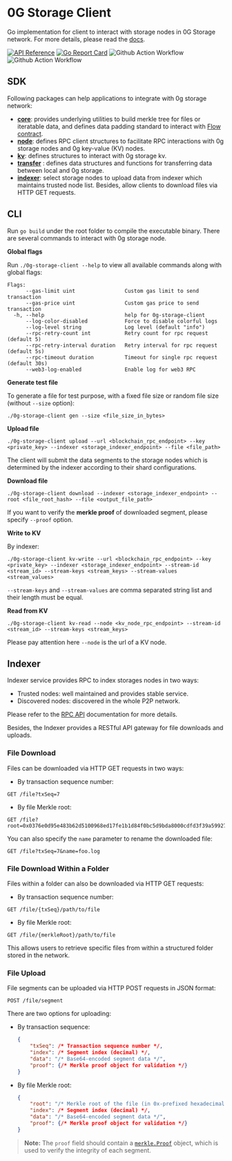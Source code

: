# 0G Storage Client

Go implementation for client to interact with storage nodes in 0G Storage network. For more details, please read the [docs](https://docs.0g.ai/0g-doc/docs).

[![API Reference](https://pkg.go.dev/badge/github.com/0glabs/0g-storage-client)](https://pkg.go.dev/github.com/0glabs/0g-storage-client)
[![Go Report Card](https://goreportcard.com/badge/github.com/0glabs/0g-storage-client)](https://goreportcard.com/report/github.com/0glabs/0g-storage-client)
![Github Action Workflow](https://github.com/0glabs/0g-storage-client/actions/workflows/go.yml/badge.svg)
![Github Action Workflow](https://github.com/0glabs/0g-storage-client/actions/workflows/tests.yml/badge.svg)

## SDK

Following packages can help applications to integrate with 0g storage network:

- **[core](core)**: provides underlying utilities to build merkle tree for files or iteratable data, and defines data padding standard to interact with [Flow contract](contract/contract.go).
- **[node](node)**: defines RPC client structures to facilitate RPC interactions with 0g storage nodes and 0g key-value (KV) nodes.
- **[kv](kv)**: defines structures to interact with 0g storage kv.
- **[transfer](transfer)** : defines data structures and functions for transferring data between local and 0g storage.
- **[indexer](indexer)**: select storage nodes to upload data from indexer which maintains trusted node list. Besides, allow clients to download files via HTTP GET requests.

## CLI

Run `go build` under the root folder to compile the executable binary. There are several commands to interact with 0g storage node.

**Global flags**

Run `./0g-storage-client --help` to view all available commands along with global flags:
```
Flags:
      --gas-limit uint                Custom gas limit to send transaction
      --gas-price uint                Custom gas price to send transaction
  -h, --help                          help for 0g-storage-client
      --log-color-disabled            Force to disable colorful logs
      --log-level string              Log level (default "info")
      --rpc-retry-count int           Retry count for rpc request (default 5)
      --rpc-retry-interval duration   Retry interval for rpc request (default 5s)
      --rpc-timeout duration          Timeout for single rpc request (default 30s)
      --web3-log-enabled              Enable log for web3 RPC
```

**Generate test file**

To generate a file for test purpose, with a fixed file size or random file size (without `--size` option):

```
./0g-storage-client gen --size <file_size_in_bytes>
```

**Upload file**

```
./0g-storage-client upload --url <blockchain_rpc_endpoint> --key <private_key> --indexer <storage_indexer_endpoint> --file <file_path>
```

The client will submit the data segments to the storage nodes which is determined by the indexer according to their shard configurations.

**Download file**
```
./0g-storage-client download --indexer <storage_indexer_endpoint> --root <file_root_hash> --file <output_file_path>
```

If you want to verify the **merkle proof** of downloaded segment, please specify `--proof` option.

**Write to KV**

By indexer:
```
./0g-storage-client kv-write --url <blockchain_rpc_endpoint> --key <private_key> --indexer <storage_indexer_endpoint> --stream-id <stream_id> --stream-keys <stream_keys> --stream-values <stream_values>
```

`--stream-keys` and `--stream-values` are comma separated string list and their length must be equal.

**Read from KV**

```
./0g-storage-client kv-read --node <kv_node_rpc_endpoint> --stream-id <stream_id> --stream-keys <stream_keys>
```

Please pay attention here `--node` is the url of a KV node.

## Indexer

Indexer service provides RPC to index storages nodes in two ways:

- Trusted nodes: well maintained and provides stable service.
- Discovered nodes: discovered in the whole P2P network.

Please refer to the [RPC API](https://docs.0g.ai/0g-doc/docs/0g-storage/rpc/indexer-api) documentation for more details.

Besides, the Indexer provides a RESTful API gateway for file downloads and uploads.

### File Download

Files can be downloaded via HTTP GET requests in two ways:

- By transaction sequence number:

```
GET /file?txSeq=7
```

- By file Merkle root:

```
GET /file?root=0x0376e0d95e483b62d5100968ed17fe1b1d84f0bc5d9bda8000cdfd3f39a59927
```

You can also specify the `name` parameter to rename the downloaded file:

```
GET /file?txSeq=7&name=foo.log
```

### File Download Within a Folder

Files within a folder can also be downloaded via HTTP GET requests:

- By transaction sequence number:

```
GET /file/{txSeq}/path/to/file
```

- By file Merkle root:

```
GET /file/{merkleRoot}/path/to/file
```

This allows users to retrieve specific files from within a structured folder stored in the network.

### File Upload

File segments can be uploaded via HTTP POST requests in JSON format:

```
POST /file/segment
```

There are two options for uploading:

- By transaction sequence:

    ```json
    {
        "txSeq": /* Transaction sequence number */,
        "index": /* Segment index (decimal) */,
        "data": "/* Base64-encoded segment data */",
        "proof": {/* Merkle proof object for validation */}
    }
    ```
- By file Merkle root:

    ```json
    {
        "root": "/* Merkle root of the file (in 0x-prefixed hexadecimal) */",
        "index": /* Segment index (decimal) */,
        "data": "/* Base64-encoded segment data */",
        "proof": {/* Merkle proof object for validation */}
    }
    ```

> **Note:** The `proof` field should contain a [`merkle.Proof`](https://github.com/0glabs/0g-storage-client/blob/8780c5020928a79fb60ed7dea26a42d9876ecfae/core/merkle/proof.go#L20) object, which is used to verify the integrity of each segment.

